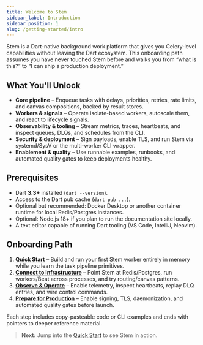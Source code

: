 ```yaml
---
title: Welcome to Stem
sidebar_label: Introduction
sidebar_position: 1
slug: /getting-started/intro
---
```


Stem is a Dart-native background work platform that gives you Celery‑level
capabilities without leaving the Dart ecosystem. This onboarding path assumes
you have never touched Stem before and walks you from “what is this?” to “I can
ship a production deployment.”

## What You’ll Unlock

- **Core pipeline** – Enqueue tasks with delays, priorities, retries, rate
  limits, and canvas compositions, backed by result stores.
- **Workers & signals** – Operate isolate-based workers, autoscale them,
  and react to lifecycle signals.
- **Observability & tooling** – Stream metrics, traces, heartbeats, and inspect
  queues, DLQs, and schedules from the CLI.
- **Security & deployment** – Sign payloads, enable TLS, and run Stem via
  systemd/SysV or the multi-worker CLI wrapper.
- **Enablement & quality** – Use runnable examples, runbooks, and automated
  quality gates to keep deployments healthy.

## Prerequisites

- Dart **3.3+** installed (`dart --version`).
- Access to the Dart pub cache (`dart pub ...`).
- Optional but recommended: Docker Desktop or another container runtime for
  local Redis/Postgres instances.
- Optional: Node.js 18+ if you plan to run the documentation site locally.
- A text editor capable of running Dart tooling (VS Code, IntelliJ, Neovim).

## Onboarding Path

1. **[Quick Start](./quick-start.md)** – Build and run your first Stem worker
   entirely in memory while you learn the task pipeline primitives.
2. **[Connect to Infrastructure](./developer-environment.md)** – Point Stem at
   Redis/Postgres, run workers/Beat across processes, and try routing/canvas
   patterns.
3. **[Observe & Operate](./observability-and-ops.md)** – Enable telemetry,
   inspect heartbeats, replay DLQ entries, and wire control commands.
4. **[Prepare for Production](./production-checklist.md)** – Enable signing,
   TLS, daemonization, and automated quality gates before launch.

Each step includes copy-pasteable code or CLI examples and ends with pointers
to deeper reference material.

> **Next:** Jump into the [Quick Start](./quick-start.md) to see Stem in action.
